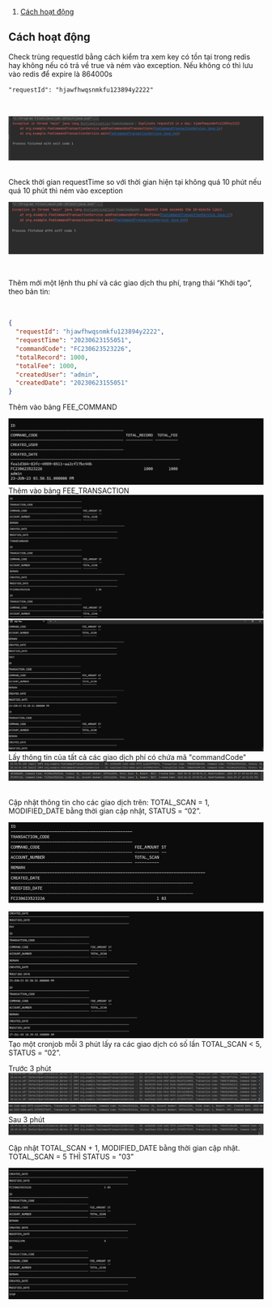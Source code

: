 1. [Cách hoạt động](#cách-hoạt-động)

## Cách hoạt động

Check trùng requestId bằng cách kiểm tra xem key có tồn tại trong redis hay không nếu có trả về true và ném vào exception. Nếu không có thì lưu vào redis để expire là 864000s

```
"requestId": "hjawfhwqsnmkfu123894y2222"
```
<br>

![check_requestId.png](image/check_requestId.png)

<br>
Check thời gian requestTime so với thời gian hiện tại không quá 10 phút nếu quá 10 phút thì ném vào exception

![check_requestId.png](image/check_requestTime.png)

<br>

Thêm mới một lệnh thu phí và các giao dịch thu phí, trạng thái “Khởi tạo”, theo bản tin:

<br>

```json
{
  "requestId": "hjawfhwqsnmkfu123894y2222",
  "requestTime": "20230623155051",
  "commandCode": "FC230623523226",
  "totalRecord": 1000,
  "totalFee": 1000,
  "createdUser": "admin",
  "createdDate": "20230623155051"
}
```
Thêm vào bảng FEE_COMMAND
<br>

![FEE_COMMAND ](image/fee_command.png)
Thêm vào bảng FEE_TRANSACTION
<br>
![fee_transaction](image/fee_transaction1.png)
<br>
![fee_transaction2](image/fee_transaction2.png)
<br>
Lấy thông tin của tất cả các giao dịch phí có chứa mã "commandCode"
![getCommandCode](image/getCommandCode.png)
<br>
![getCommandCode2](image/getCommandCode2.png)

<br>
Cập nhật thông tin cho các giao dịch trên: TOTAL_SCAN = 1, MODIFIED_DATE bằng thời gian cập nhật, STATUS = “02”.
<br>

![update1](image/update1.png)

![update2](image/update2.png)
<br>
Tạo một cronjob mỗi 3 phút lấy ra các giao dịch có số lần TOTAL_SCAN < 5, STATUS = “02”.
<br>

Trước 3 phút
![cronjob1](image/cronjob1.png)
![cronjob2](image/cronjob2.png)
Sau 3 phút
![cronjob3](image/cronjob3.png)
<br>

Cập nhật TOTAL_SCAN + 1, MODIFIED_DATE bằng thời gian cập nhật. TOTAL_SCAN = 5 THÌ STATUS = "03"
<br>

![stop](image/stop.png)
